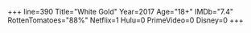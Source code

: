 +++
line=390
Title="White Gold"
Year=2017
Age="18+"
IMDb="7.4"
RottenTomatoes="88%"
Netflix=1
Hulu=0
PrimeVideo=0
Disney=0
+++

